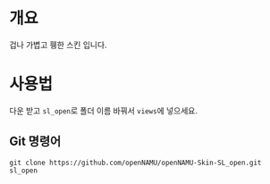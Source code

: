 # 개요
겁나 가볍고 휑한 스킨 입니다.

# 사용법
다운 받고 `sl_open`로 폴더 이름 바꿔서 `views`에 넣으세요.

## Git 명령어
```
git clone https://github.com/openNAMU/openNAMU-Skin-SL_open.git sl_open
```
